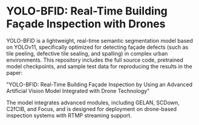 # YOLO-BFID: Real-Time Building Façade Inspection with Drones

YOLO-BFID is a lightweight, real-time semantic segmentation model based on YOLOv11, specifically optimized for detecting façade defects (such as tile peeling, defective tile sealing, and spalling) in complex urban environments. This repository includes the full source code, pretrained model checkpoints, and sample test data for reproducing the results in the paper:

"YOLO-BFID: Real-Time Building Façade Inspection by Using an Advanced Artificial Vision Model Integrated with Drone Technology"

The model integrates advanced modules, including GELAN, SCDown, C2fCIB, and Focus, and is designed for deployment on drone-based inspection systems with RTMP streaming support.

